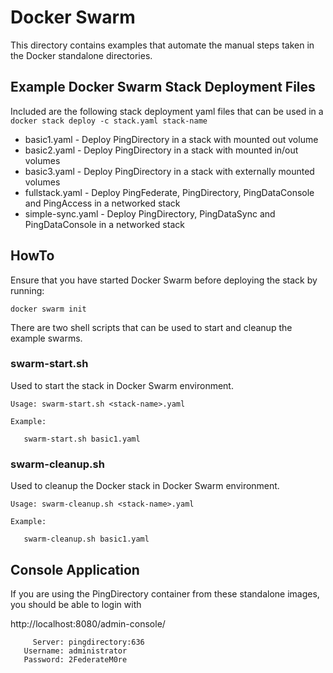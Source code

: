 # Docker Swarm
This directory contains examples that automate the manual steps taken in the Docker standalone directories.

## Example Docker Swarm Stack Deployment Files
Included are the following stack deployment yaml files that can be used in a
`docker stack deploy -c stack.yaml stack-name`

* basic1.yaml        - Deploy PingDirectory in a stack with mounted out volume
* basic2.yaml        - Deploy PingDirectory in a stack with mounted in/out volumes
* basic3.yaml        - Deploy PingDirectory in a stack with externally mounted volumes
* fullstack.yaml     - Deploy PingFederate, PingDirectory, PingDataConsole and PingAccess in a networked stack
* simple-sync.yaml   - Deploy PingDirectory, PingDataSync and PingDataConsole in a networked stack

## HowTo
Ensure that you have started Docker Swarm before deploying the stack by running:

`docker swarm init`

There are two shell scripts that can be used to start and cleanup the example swarms.

### swarm-start.sh
Used to start the stack in Docker Swarm environment.

```
Usage: swarm-start.sh <stack-name>.yaml

Example:

   swarm-start.sh basic1.yaml
```

### swarm-cleanup.sh
Used to cleanup the Docker stack in Docker Swarm environment.

```
Usage: swarm-cleanup.sh <stack-name>.yaml

Example:

   swarm-cleanup.sh basic1.yaml
```

## Console Application
If you are using the PingDirectory container from these standalone images, you should be able to login with

http://localhost:8080/admin-console/

```
     Server: pingdirectory:636
   Username: administrator
   Password: 2FederateM0re
```
